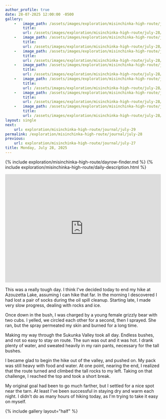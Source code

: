 ```yaml
---
author_profile: true
date: 28-07-2025 12:00:00 -0500
gallery: 
    -   image_path: /assets/images/exploration/misinchinka-high-route/july-28/small/9521.jpg
        title: 
        url: /assets/images/exploration/misinchinka-high-route/july-28/large/9521.jpg
    -   image_path: /assets/images/exploration/misinchinka-high-route/july-28/small/9522.jpg
        title: 
        url: /assets/images/exploration/misinchinka-high-route/july-28/large/9522.jpg
    -   image_path: /assets/images/exploration/misinchinka-high-route/july-28/small/9523.jpg
        title: 
        url: /assets/images/exploration/misinchinka-high-route/july-28/large/9523.jpg
    -   image_path: /assets/images/exploration/misinchinka-high-route/july-28/small/9524.jpg
        title: 
        url: /assets/images/exploration/misinchinka-high-route/july-28/large/9524.jpg
    -   image_path: /assets/images/exploration/misinchinka-high-route/july-28/small/9525.jpg
        title: 
        url: /assets/images/exploration/misinchinka-high-route/july-28/large/9525.jpg
    -   image_path: /assets/images/exploration/misinchinka-high-route/july-28/small/9526.jpg
        title: 
        url: /assets/images/exploration/misinchinka-high-route/july-28/large/9526.jpg
    -   image_path: /assets/images/exploration/misinchinka-high-route/july-28/small/9527.jpg
        title: 
        url: /assets/images/exploration/misinchinka-high-route/july-28/large/9527.jpg
layout: single
next:
    url: exploration/misinchinka-high-route/journal/july-29
permalink: /exploration/misinchinka-high-route/journal/july-28
previous:
    url: exploration/misinchinka-high-route/journal/july-27
title: Monday, July 28, 2025
---
```

{% include exploration/misinchinka-high-route/dayrow-finder.md %}
{% include exploration/misinchinka-high-route/daily-description.html %}

<iframe width="100%" height="350px" frameborder="0" allowfullscreen src="https://caltopo.com/m/UM0ECPA"></iframe>

This was a really tough day. I think I've decided today to end my hike at Azouzetta Lake, assuming I can hike that far. In the morning I descovered I had lost a pair of socks during the oil spill cleanup. Starting late, I made very slow progress, dealing with rocks and ice.

Once down in the bush, I was charged by a young female grizzly bear with two cubs. I yelled, we circled each other for a second, then I sprayed. She ran, but the spray permeated my skin and burned for a long time.

Making my way through the Sukunka Valley took all day. Endless bushes, and not so easy to stay on route. The sun was out and it was hot. I drank plenty of water, and sweated heavily in my rain pants, necessary for the tall bushes.

I became glad to begin the hike out of the valley, and pushed on. My pack was still heavy with food and water. At one point, nearing the end, I realized that the route turned and climbed the tall rocks to my left. Taking on that challenge, I reached the top and took a short break.

My original goal had been to go much farther, but I settled for a nice spot near the tarn. At least I've been successful in staying dry and warm each night. I didn't do as many hours of hiking today, as I'm trying to take it easy on myself.

{% include gallery layout="half" %}